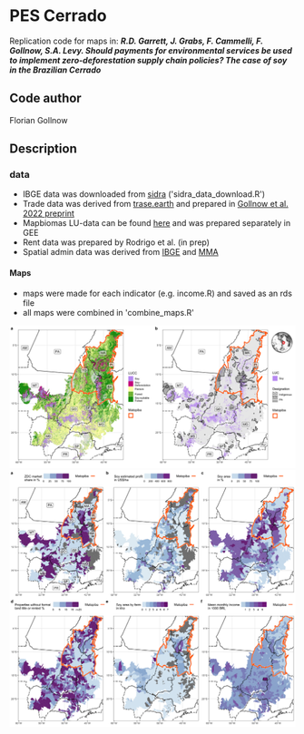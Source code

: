 
# PES Cerrado
Replication code for maps in: ___R.D. Garrett, J. Grabs, F. Cammelli, F. Gollnow, S.A. Levy. Should payments for environmental services be used to implement zero-deforestation supply chain policies? The case of soy in the Brazilian Cerrado___

## Code author   
Florian Gollnow

## Description   
### data     
- IBGE data was downloaded from [sidra](https://sidra.ibge.gov.br/home/pms/brasil) ('sidra_data_download.R')   
- Trade data was derived from [trase.earth](https://www.trase.earth/) and prepared in [Gollnow et al. 2022 preprint](https://papers.ssrn.com/sol3/papers.cfm?abstract_id=4006677)  
- Mapbiomas LU-data can be found [here](https://mapbiomas.org/) and was prepared separately in GEE   
- Rent data was prepared by Rodrigo et al. (in prep)   
- Spatial admin data was derived from [IBGE](https://geoftp.ibge.gov.br/) and [MMA](https://www.gov.br/icmbio/pt-br/servicos/geoprocessamento/mapa-tematico-e-dados-geoestatisticos-das-unidades-de-conservacao-federais)   

#### Maps
- maps were made for each indicator (e.g. income.R) and saved as an rds file    
- all maps were combined in 'combine_maps.R'       

![LULC](ggplots/panel_1_large_maps.png)
![Indicators](ggplots/panel_2_small_maps.png)

